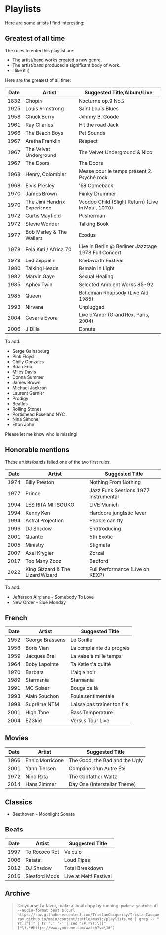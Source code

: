 # Playlists

Here are some artists I find interesting:

## Greatest of all time

The rules to enter this playlist are:

- The artist/band works created a new genre.
- The artist/band produced a significant body of work.
- I like it :)

Here are the greatest of all time:

| Date | Artist                      | Suggested Title/Album/Live                                                   |
|------|-----------------------------|------------------------------------------------------------------------------|
| 1832 | Chopin                      | Nocturne op.9 No.2                                                           |
| 1925 | Louis Armstrong             | Saint Louis Blues <!-- YT:D2TUlUwa3_o -->                                    |
| 1958 | Chuck Berry                 | Johnny B. Goode <!-- YT:6ROwVrF0Ceg -->                                      |
| 1961 | Ray Charles                 | Hit the road Jack <!-- YT:Q8Tiz6INF7I -->                                    |
| 1966 | The Beach Boys              | Pet Sounds <!-- YT:f9keMETFIbk -->                                           |
| 1967 | Aretha Franklin             | Respect <!-- YT:6FOUqQt3Kg0 -->                                              |
| 1967 | The Velvet Underground      | The Velvet Underground & Nico <!-- YT:Yjgj2YCRBh4 -->                        |
| 1967 | The Doors                   | The Doors <!-- YT:e-N2d5ED2KE -->                                            |
| 1968 | Henry, Colombier            | Messe pour le temps présent 2. Psyché rock <!-- YT:dqgplr_zKI8 -->           |
| 1968 | Elvis Presley               | '68 Comeback <!-- YT:ZAwdZcozdLk -->                                         |
| 1970 | James Brown                 | Funky Drummer <!-- YT:AoQ4AtsFWVM -->                                        |
| 1970 | The Jimi Hendrix Experience | Voodoo Child (Slight Return) (Live In Maui, 1970) <!-- YT:qFfnlYbFEiE -->    |
| 1972 | Curtis Mayfield             | Pusherman <!-- YT:xatZALKiI8A -->                                            |
| 1972 | Stevie Wonder               | Talking Book <!-- YT:79s2VCKwRFk -->                                         |
| 1977 | Bob Marley & The Wailers    | Exodus <!-- YT:43cfPgZ8cU8 -->                                               |
| 1978 | Fela Kuti / Africa 70       | Live in Berlin @ Berliner Jazztage 1978 Full Concert <!-- YT:FsY..sUhPHo --> |
| 1979 | Led Zeppelin                | Knebworth Festival <!-- YT:1Y2dlvawsKI -->                                   |
| 1980 | Talking Heads               | Remain In Light <!-- YT:8f3zmJ9vFOU -->                                      |
| 1982 | Marvin Gaye                 | Sexual Healing <!-- YT:rjlSiASsUIs -->                                       |
| 1985 | Aphex Twin                  | Selected Ambient Works 85-92 <!-- YT:Xw5AiRVqfqk -->                         |
| 1985 | Queen                       | Bohemian Rhapsody (Live Aid 1985) <!-- YT:vbvyNnw8Qjg -->                    |
| 1993 | Nirvana                     | Unplugged <!-- YT:_24pJQUj7zg -->                                            |
| 2004 | Cesaria Evora               | Live d'Amor (Grand Rex, Paris, 2004) <!-- YT:dwmVmOa_-qw -->                 |
| 2006 | J Dilla                     | Donuts <!-- YT:crZF0YNORIY -->                                               |

To add:

- Serge Gainsbourg
- Pink Floyd
- Chilly Gonzales
- Brian Eno
- Miles Davis
- Donna Summer
- James Brown
- Michael Jackson
- Laurent Garnier
- Prodigy
- Beatles
- Rolling Stones
- Portishead Roseland NYC
- Nina Simone
- Elton John

Please let me know who is missing!

## Honorable mentions

These artists/bands failed one of the two first rules:

| Date | Artist                           | Suggested Title                                               |
|------|----------------------------------|---------------------------------------------------------------|
| 1974 | Billy Preston                    | Nothing From Nothing <!--- YT:IX2bE-OBtwk -->                 |
| 1977 | Prince                           | Jazz Funk Sessions 1977 Instrumental <!--- YT:cOc2MzvqbN0 --> |
| 1994 | LES RITA MITSOUKO                | LIVE Munich <!--- YT:wJrtDhTEMWU -->                          |
| 1994 | Kenny Ken                        | Hardcore junglistic fever <!--- YT:XDY4zshzeaY -->            |
| 1994 | Astral Projection                | People can fly <!--- YT:oMb5xYpCSAU -->                       |
| 1996 | DJ Shadow                        | Endtroducing <!--- YT:EEV2EqVe9vU -->                         |
| 2001 | Quantic                          | 5th Exotic <!--- YT:ETMEmxE-Bq4 -->                           |
| 2005 | Ministry                         | Stigmata <!--- YT:qxaPj19VnRA -->                             |
| 2007 | Axel Krygier                     | Zorzal <!--- YT:9TkJRqQSffo -->                               |
| 2017 | Too Many Zooz                    | Bedford <!--- YT:IMyqasy2Lco -->                              |
| 2022 | King Gizzard & The Lizard Wizard | Full Performance (Live on KEXP)  <!--- YT:Jb8UMmrBlC8 -->     |


To add:
- Jefferson Airplane - Somebody To Love
- New Order - Blue Monday

## French

| Date | Artist          | Suggested Title                                     |
|------|-----------------|-----------------------------------------------------|
| 1952 | George Brassens | Le Gorille <!-- YT:QSAzyMceCOA -->                  |
| 1956 | Boris Vian      | La complainte du progrès <!-- YT:9PTqTjHs5c0 -->    |
| 1959 | Jacques Brel    | La valse à mille temps <!-- YT:Z08T8hNQMPw -->      |
| 1964 | Boby Lapointe   | Ta Katie t'a quitté <!-- YT:dPBvbQlu_1A -->         |
| 1970 | Barbara         | L'aigle noir <!-- YT:d9cEY13bUTo -->                |
| 1989 | Starmania       | Starmania <!-- YT:VKF_SqeKTYo -->                   |
| 1991 | MC Solaar       | Bouge de là <!-- YT:MNYsmMDZfiA -->                 |
| 1993 | Alain Souchon   | Foule sentimentale <!-- YT:V_SNDGwwGFM -->          |
| 1998 | Suprême NTM     | Laisse pas traîner ton fils <!-- YT:biYdUZXfz9I --> |
| 2001 | High Tone       | Bass Temperature <!-- YT:hyulTr1FhQo -->            |
| 2004 | EZ3kiel         | Versus Tour Live <!-- YT:ID9CjcGkP0c -->            |

## Movies

| Date | Artist          | Suggested Title                                        |
|------|-----------------|--------------------------------------------------------|
| 1966 | Ennio Morricone | The Good, the Bad and the Ugly <!-- YT:J9EZGHcu3E8 --> |
| 2001 | Yann Tiersen    | Comptine d'un Autre Été <!-- YT:I0cZukTFXNw -->        |
| 1972 | Nino Rota       | The Godfather Waltz <!-- YT:LaI5jYU-sPw -->            |
| 2014 | Hans Zimmer     | Day One (Interstellar Theme) <!-- YT:UgkvcWx8oXw -->   |


## Classics

- Beethoven - Moonlight Sonata

## Beats

| Date | Artist        | Suggested Title                                 |
|------|---------------|-------------------------------------------------|
| 1997 | To Rococo Rot | Veiculo <!--- YT:cZZ6qnfSCr4 -->                |
| 2006 | Ratatat       | Loud Pipes <!--- YT:BcoPKWzLjrE -->             |
| 2012 | DJ Shadow     | Total Breakdown <!--- YT:aR41SbgdLnA -->        |
| 2016 | Sleaford Mods | Live at Melt! Festival <!--- YT:oDL-DTeF3Ck --> |


## Archive

> Do yourself a favor, make a local copy by running:
> `podenv youtube-dl --audio-format best $(curl https://raw.githubusercontent.com/TristanCacqueray/TristanCacqueray.github.io/main/content/zettle/music/playlists.md | grep -- " YT:[^[]" | tr '.' '-' | sed 's#.*YT:\([^ ]*\).*#https://www.youtube.com/watch?v=\1#')`

